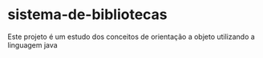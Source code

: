 # sistema-de-bibliotecas
Este projeto é um estudo dos conceitos de orientação a objeto utilizando a linguagem java
